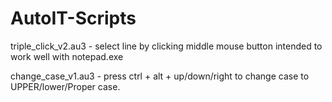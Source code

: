 # AutoIT-Scripts

triple_click_v2.au3 - select line by clicking middle mouse button intended to work well with notepad.exe 

change_case_v1.au3 - press ctrl + alt + up/down/right to change case to UPPER/lower/Proper case.

